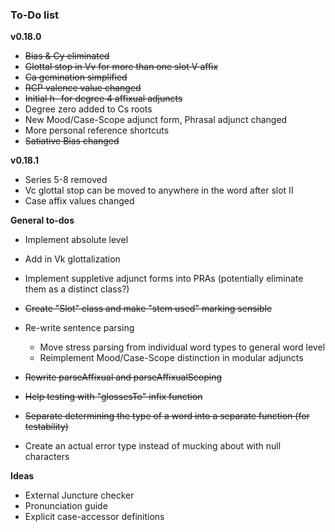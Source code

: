 ### To-Do list

**v0.18.0**

- ~~Bias & Cy eliminated~~
- ~~Glottal stop in Vv for more than one slot V affix~~
- ~~Ca gemination simplified~~
- ~~RCP valence value changed~~
- ~~Initial h- for degree 4 affixual adjuncts~~
- Degree zero added to Cs roots
- New Mood/Case-Scope adjunct form, Phrasal adjunct changed
- More personal reference shortcuts
- ~~Satiative Bias changed~~

**v0.18.1**

- Series 5-8 removed
- Vc glottal stop can be moved to anywhere in the word after slot II
- Case affix values changed

 **General to-dos**

- Implement absolute level
- Add in Vk glottalization
- Implement suppletive adjunct forms into PRAs (potentially eliminate them as a distinct class?)
 
 - ~~Create "Slot" class and make "stem used" marking sensible~~
 - Re-write sentence parsing
    - Move stress parsing from individual word types to general word level
    - Reimplement Mood/Case-Scope distinction in modular adjuncts
 - ~~Rewrite parseAffixual and parseAffixualScoping~~
 - ~~Help testing with "glossesTo" infix function~~
 - ~~Separate determining the type of a word into a separate function (for testability)~~
 - Create an actual error type instead of mucking about with null characters


**Ideas**

- External Juncture checker
- Pronunciation guide
- Explicit case-accessor definitions